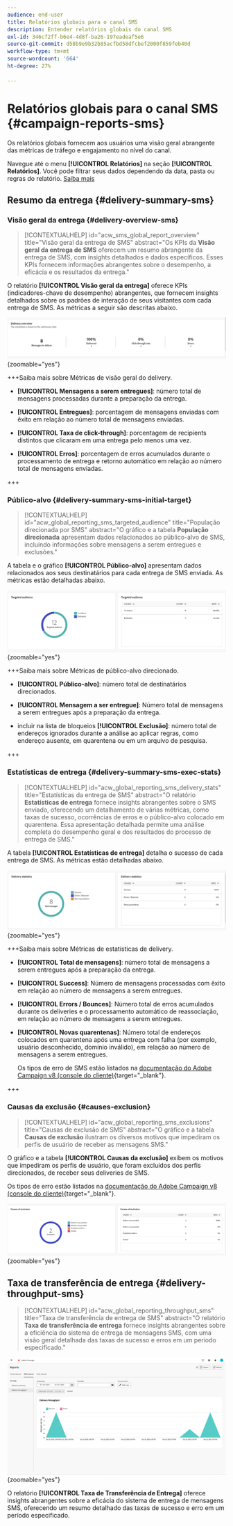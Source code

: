 ```yaml
---
audience: end-user
title: Relatórios globais para o canal SMS
description: Entender relatórios globais do canal SMS
exl-id: 346cf2ff-b6e4-4d8f-ba26-197eadeaf5e6
source-git-commit: d58b9e9b32b85acfbd58dfcbef2000f859feb40d
workflow-type: tm+mt
source-wordcount: '664'
ht-degree: 27%

---
```


# Relatórios globais para o canal SMS {#campaign-reports-sms}

Os relatórios globais fornecem aos usuários uma visão geral abrangente das métricas de tráfego e engajamento no nível do canal.

Navegue até o menu **[!UICONTROL Relatórios]** na seção **[!UICONTROL Relatórios]**. Você pode filtrar seus dados dependendo da data, pasta ou regras do relatório. [Saiba mais](global-reports.md)

## Resumo da entrega {#delivery-summary-sms}

### Visão geral da entrega {#delivery-overview-sms}

>[!CONTEXTUALHELP]
>id="acw_sms_global_report_overview"
>title="Visão geral da entrega de SMS"
>abstract="Os KPIs da **Visão geral da entrega de SMS** oferecem um resumo abrangente da entrega de SMS, com insights detalhados e dados específicos. Esses KPIs fornecem informações abrangentes sobre o desempenho, a eficácia e os resultados da entrega."

O relatório **[!UICONTROL Visão geral da entrega]** oferece KPIs (indicadores-chave de desempenho) abrangentes, que fornecem insights detalhados sobre os padrões de interação de seus visitantes com cada entrega de SMS. As métricas a seguir são descritas abaixo.

![Uma captura de tela do relatório Visão Geral da Entrega, mostrando os principais indicadores de desempenho para entrega de SMS.](assets/global_report_sms_delivery_overview.png){zoomable="yes"}

+++Saiba mais sobre Métricas de visão geral do delivery.

* **[!UICONTROL Mensagens a serem entregues]**: número total de mensagens processadas durante a preparação da entrega.

* **[!UICONTROL Entregues]**: porcentagem de mensagens enviadas com êxito em relação ao número total de mensagens enviadas.

* **[!UICONTROL Taxa de click-through]**: porcentagem de recipients distintos que clicaram em uma entrega pelo menos uma vez.

* **[!UICONTROL Erros]**: porcentagem de erros acumulados durante o processamento de entrega e retorno automático em relação ao número total de mensagens enviadas.

+++

### Público-alvo {#delivery-summary-sms-initial-target}

>[!CONTEXTUALHELP]
>id="acw_global_reporting_sms_targeted_audience"
>title="População direcionada por SMS"
>abstract="O gráfico e a tabela **População direcionada** apresentam dados relacionados ao público-alvo de SMS, incluindo informações sobre mensagens a serem entregues e exclusões."

A tabela e o gráfico **[!UICONTROL Público-alvo]** apresentam dados relacionados aos seus destinatários para cada entrega de SMS enviada. As métricas estão detalhadas abaixo.

![Uma captura de tela do relatório Público-alvo direcionado, mostrando dados sobre destinatários e exclusões de entregas de SMS.](assets/global_report_sms_targeted_audience.png){zoomable="yes"}

+++Saiba mais sobre Métricas de público-alvo direcionado.

* **[!UICONTROL Público-alvo]**: número total de destinatários direcionados.

* **[!UICONTROL Mensagem a ser entregue]**: Número total de mensagens a serem entregues após a preparação da entrega.

* incluir na lista de bloqueios **[!UICONTROL Exclusão]**: número total de endereços ignorados durante a análise ao aplicar regras, como endereço ausente, em quarentena ou em um arquivo de pesquisa.

+++

### Estatísticas de entrega {#delivery-summary-sms-exec-stats}

>[!CONTEXTUALHELP]
>id="acw_global_reporting_sms_delivery_stats"
>title="Estatísticas da entrega de SMS"
>abstract="O relatório **Estatísticas de entrega** fornece insights abrangentes sobre o SMS enviado, oferecendo um detalhamento de várias métricas, como taxas de sucesso, ocorrências de erros e o público-alvo colocado em quarentena. Essa apresentação detalhada permite uma análise completa do desempenho geral e dos resultados do processo de entrega de SMS."

A tabela **[!UICONTROL Estatísticas de entrega]** detalha o sucesso de cada entrega de SMS. As métricas estão detalhadas abaixo.

![Uma captura de tela do relatório de Estatísticas de Entrega, mostrando taxas de sucesso, erros e quarentenas para entregas de SMS.](assets/global_report_sms_delivery_statistics.png){zoomable="yes"}

+++Saiba mais sobre Métricas de estatísticas de delivery.

* **[!UICONTROL Total de mensagens]**: número total de mensagens a serem entregues após a preparação da entrega.

* **[!UICONTROL Success]**: Número de mensagens processadas com êxito em relação ao número de mensagens a serem entregues.

* **[!UICONTROL Errors / Bounces]**: Número total de erros acumulados durante os deliveries e o processamento automático de reassociação, em relação ao número de mensagens a serem entregues.

* **[!UICONTROL Novas quarentenas]**: Número total de endereços colocados em quarentena após uma entrega com falha (por exemplo, usuário desconhecido, domínio inválido), em relação ao número de mensagens a serem entregues.

  Os tipos de erro de SMS estão listados na [documentação do Adobe Campaign v8 (console do cliente)](https://experienceleague.adobe.com/docs/campaign/campaign-v8/send/failures/delivery-failures.html#sms-quarantines){target="_blank"}.

+++

### Causas da exclusão {#causes-exclusion}

>[!CONTEXTUALHELP]
>id="acw_global_reporting_sms_exclusions"
>title="Causas de exclusão de SMS"
>abstract="O gráfico e a tabela **Causas de exclusão** ilustram os diversos motivos que impediram os perfis de usuário de receber as mensagens SMS."

O gráfico e a tabela **[!UICONTROL Causas da exclusão]** exibem os motivos que impediram os perfis de usuário, que foram excluídos dos perfis direcionados, de receber seus deliveries de SMS.

Os tipos de erro estão listados na [documentação do Adobe Campaign v8 (console do cliente)](https://experienceleague.adobe.com/docs/campaign/campaign-v8/send/failures/delivery-failures.html#email-error-types){target="_blank"}.

![Uma captura de tela do relatório Causas da Exclusão, mostrando os motivos para exclusões de entrega de SMS.](assets/global_report_sms_causes_exclusion.png){zoomable="yes"}

## Taxa de transferência de entrega {#delivery-throughput-sms}

>[!CONTEXTUALHELP]
>id="acw_global_reporting_throughput_sms"
>title="Taxa de transferência de entrega de SMS"
>abstract="O relatório **Taxa de transferência de entrega** fornece insights abrangentes sobre a eficiência do sistema de entrega de mensagens SMS, com uma visão geral detalhada das taxas de sucesso e erros em um período especificado."

![Uma captura de tela do relatório Taxa de Transferência de Entrega, mostrando taxas de erro e sucesso para entregas de SMS ao longo do tempo.](assets/global_report_sms_delivery_throughput.png){zoomable="yes"}

O relatório **[!UICONTROL Taxa de Transferência de Entrega]** oferece insights abrangentes sobre a eficácia do sistema de entrega de mensagens SMS, oferecendo um resumo detalhado das taxas de sucesso e erro em um período especificado.